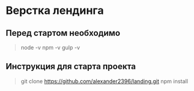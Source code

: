 # Верстка лендинга

## Перед стартом необходимо 

> node -v
> npm -v
> gulp -v

## Инструкция для старта проекта

> git clone https://github.com/alexander2396/landing.git
> npm install

